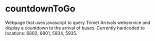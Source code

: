 # countdownToGo
Webpage that uses javascript to query Trimet Arrivals webservice and display a countdown to the arrival of buses. Currently hardcoded to locations: 6802, 6801, 5934, 5935.
